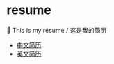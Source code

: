 # resume
📝 This is my résumé / 这是我的简历

- [中文简历](zh_CN/resume_zh_CN.pdf)   
- [英文简历](en/resume_en.pdf)

